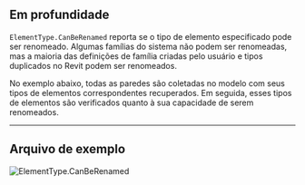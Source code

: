 ## Em profundidade
`ElementType.CanBeRenamed` reporta se o tipo de elemento especificado pode ser renomeado. Algumas famílias do sistema não podem ser renomeadas, mas a maioria das definições de família criadas pelo usuário e tipos duplicados no Revit podem ser renomeados.

No exemplo abaixo, todas as paredes são coletadas no modelo com seus tipos de elementos correspondentes recuperados. Em seguida, esses tipos de elementos são verificados quanto à sua capacidade de serem renomeados.
___
## Arquivo de exemplo

![ElementType.CanBeRenamed](./Revit.Elements.ElementType.CanBeRenamed_img.jpg)
